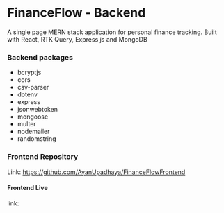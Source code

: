 # FinanceFlow - Backend

A single page MERN stack application for personal finance tracking. Built with React, RTK Query, Express js and MongoDB

### Backend packages
- bcryptjs
- cors
- csv-parser
- dotenv
- express
- jsonwebtoken
- mongoose
- multer
- nodemailer
- randomstring

### Frontend Repository
Link: https://github.com/AyanUpadhaya/FinanceFlowFrontend

#### Frontend Live
link: 